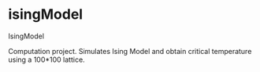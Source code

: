 # isingModel
IsingModel

Computation project. Simulates Ising
Model and obtain critical temperature
using a 100*100 lattice.

